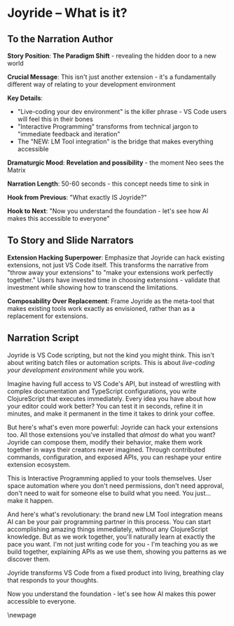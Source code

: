 # Joyride – What is it?

## To the Narration Author

**Story Position**: **The Paradigm Shift** - revealing the hidden door to a new world

**Crucial Message**: This isn't just another extension - it's a fundamentally different way of relating to your development environment

**Key Details**:
- "Live-coding your dev environment" is the killer phrase - VS Code users will feel this in their bones
- "Interactive Programming" transforms from technical jargon to "immediate feedback and iteration"
- The "NEW: LM Tool integration" is the bridge that makes everything accessible

**Dramaturgic Mood**: **Revelation and possibility** - the moment Neo sees the Matrix

**Narration Length**: 50-60 seconds - this concept needs time to sink in

**Hook from Previous**: "What exactly IS Joyride?"

**Hook to Next**: "Now you understand the foundation - let's see how AI makes this accessible to everyone"

## To Story and Slide Narrators

**Extension Hacking Superpower**: Emphasize that Joyride can hack existing extensions, not just VS Code itself. This transforms the narrative from "throw away your extensions" to "make your extensions work perfectly together." Users have invested time in choosing extensions - validate that investment while showing how to transcend the limitations.

**Composability Over Replacement**: Frame Joyride as the meta-tool that makes existing tools work exactly as envisioned, rather than as a replacement for extensions.

## Narration Script

Joyride is VS Code scripting, but not the kind you might think. This isn't about writing batch files or automation scripts. This is about *live-coding your development environment* while you work.

Imagine having full access to VS Code's API, but instead of wrestling with complex documentation and TypeScript configurations, you write ClojureScript that executes immediately. Every idea you have about how your editor could work better? You can test it in seconds, refine it in minutes, and make it permanent in the time it takes to drink your coffee.

But here's what's even more powerful: Joyride can hack your extensions too. All those extensions you've installed that *almost* do what you want? Joyride can compose them, modify their behavior, make them work together in ways their creators never imagined. Through contributed commands, configuration, and exposed APIs, you can reshape your entire extension ecosystem.

This is Interactive Programming applied to your tools themselves. User space automation where you don't need permissions, don't need approval, don't need to wait for someone else to build what you need. You just... make it happen.

And here's what's revolutionary: the brand new LM Tool integration means AI can be your pair programming partner in this process. You can start accomplishing amazing things immediately, without any ClojureScript knowledge. But as we work together, you'll naturally learn at exactly the pace you want. I'm not just writing code for you - I'm teaching you as we build together, explaining APIs as we use them, showing you patterns as we discover them.

Joyride transforms VS Code from a fixed product into living, breathing clay that responds to your thoughts.

Now you understand the foundation - let's see how AI makes this power accessible to everyone.

\newpage